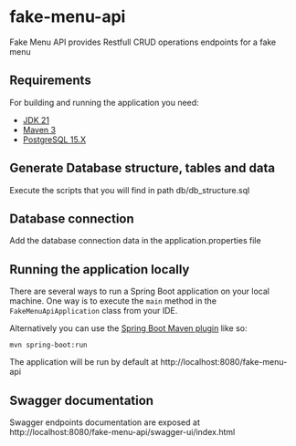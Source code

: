 # fake-menu-api

Fake Menu API provides Restfull CRUD operations endpoints for a fake menu

## Requirements

For building and running the application you need:

- [JDK 21](https://www.oracle.com/java/technologies/downloads/#java21)
- [Maven 3](https://maven.apache.org)
- [PostgreSQL 15.X](https://www.postgresql.org/ftp/source/v15.6/)

## Generate Database structure, tables and data

Execute the scripts that you will find in path db/db_structure.sql

## Database connection

Add the database connection data in the application.properties file

## Running the application locally

There are several ways to run a Spring Boot application on your local machine. One way is to execute the `main` method in the `FakeMenuApiApplication` class from your IDE.

Alternatively you can use the [Spring Boot Maven plugin](https://docs.spring.io/spring-boot/docs/current/reference/html/build-tool-plugins-maven-plugin.html) like so:

```shell
mvn spring-boot:run
```

The application will be run by default at http://localhost:8080/fake-menu-api

## Swagger documentation

Swagger endpoints documentation are exposed at http://localhost:8080/fake-menu-api/swagger-ui/index.html
